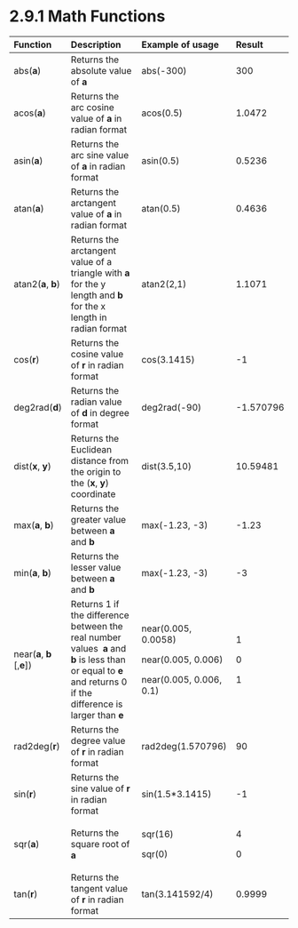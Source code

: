 # 2.9.1 Math Functions

<table>
  <thead>
    <tr>
      <th style="text-align:left">Function</th>
      <th style="text-align:left">Description</th>
      <th style="text-align:left">Example of usage</th>
      <th style="text-align:left">Result</th>
    </tr>
  </thead>
  <tbody>
    <tr>
      <td style="text-align:left">abs(<b>a</b>)</td>
      <td style="text-align:left">Returns the absolute value of <b>a</b>
      </td>
      <td style="text-align:left">abs(-300)</td>
      <td style="text-align:left">300</td>
    </tr>
    <tr>
      <td style="text-align:left">acos(<b>a</b>)</td>
      <td style="text-align:left">Returns the arc cosine value of <b>a</b> in radian format</td>
      <td style="text-align:left">acos(0.5)</td>
      <td style="text-align:left">1.0472</td>
    </tr>
    <tr>
      <td style="text-align:left">asin(<b>a</b>)</td>
      <td style="text-align:left">Returns the arc sine value of <b>a</b> in radian format</td>
      <td style="text-align:left">asin(0.5)</td>
      <td style="text-align:left">0.5236</td>
    </tr>
    <tr>
      <td style="text-align:left">atan(<b>a</b>)</td>
      <td style="text-align:left">Returns the arctangent value of <b>a</b> in radian format</td>
      <td style="text-align:left">atan(0.5)</td>
      <td style="text-align:left">0.4636</td>
    </tr>
    <tr>
      <td style="text-align:left">atan2(<b>a</b>, <b>b</b>)</td>
      <td style="text-align:left">Returns the arctangent value of a triangle with <b>a</b> for the y length
        and <b>b</b> for the x length in radian format</td>
      <td style="text-align:left">atan2(2,1)</td>
      <td style="text-align:left">1.1071</td>
    </tr>
    <tr>
      <td style="text-align:left">cos(<b>r</b>)</td>
      <td style="text-align:left">Returns the cosine value of <b>r</b> in radian format</td>
      <td style="text-align:left">cos(3.1415)</td>
      <td style="text-align:left">-1</td>
    </tr>
    <tr>
      <td style="text-align:left">deg2rad(<b>d</b>)</td>
      <td style="text-align:left">Returns the radian value of <b>d</b> in degree format</td>
      <td style="text-align:left">deg2rad(-90)</td>
      <td style="text-align:left">-1.570796</td>
    </tr>
    <tr>
      <td style="text-align:left">dist(<b>x</b>, <b>y</b>)</td>
      <td style="text-align:left">Returns the Euclidean distance from the origin to the (<b>x</b>, <b>y</b>)
        coordinate</td>
      <td style="text-align:left">dist(3.5,10)</td>
      <td style="text-align:left">10.59481</td>
    </tr>
    <tr>
      <td style="text-align:left">max(<b>a</b>, <b>b</b>)</td>
      <td style="text-align:left">Returns the greater value between <b>a</b> and <b>b</b>
      </td>
      <td style="text-align:left">max(-1.23, -3)</td>
      <td style="text-align:left">-1.23</td>
    </tr>
    <tr>
      <td style="text-align:left">min(<b>a</b>, <b>b</b>)</td>
      <td style="text-align:left">Returns the lesser value between <b>a</b> and <b>b</b>
      </td>
      <td style="text-align:left">max(-1.23, -3)</td>
      <td style="text-align:left">-3</td>
    </tr>
    <tr>
      <td style="text-align:left">near(<b>a</b>, <b>b</b> [,<b>e</b>])</td>
      <td style="text-align:left">Returns 1 if the difference between the real number values &#x200B;&#x200B;<b> a</b> and <b>b</b> is
        less than or equal to <b>e</b> and returns 0 if the difference is larger
        than <b>e</b>
      </td>
      <td style="text-align:left">
        <p>near(0.005, 0.0058)</p>
        <p>near(0.005, 0.006)</p>
        <p>near(0.005, 0.006, 0.1)</p>
      </td>
      <td style="text-align:left">
        <p>1</p>
        <p>0</p>
        <p>1</p>
      </td>
    </tr>
    <tr>
      <td style="text-align:left">rad2deg(<b>r</b>)</td>
      <td style="text-align:left">Returns the degree value of <b>r</b> in radian format</td>
      <td style="text-align:left">rad2deg(1.570796)</td>
      <td style="text-align:left">90</td>
    </tr>
    <tr>
      <td style="text-align:left">sin(<b>r</b>)</td>
      <td style="text-align:left">Returns the sine value of <b>r</b> in radian format</td>
      <td style="text-align:left">sin(1.5*3.1415)</td>
      <td style="text-align:left">-1</td>
    </tr>
    <tr>
      <td style="text-align:left">sqr(<b>a</b>)</td>
      <td style="text-align:left">Returns the square root of <b>a</b>
      </td>
      <td style="text-align:left">
        <p>sqr(16)</p>
        <p>sqr(0)</p>
      </td>
      <td style="text-align:left">
        <p>4</p>
        <p>0</p>
      </td>
    </tr>
    <tr>
      <td style="text-align:left">tan(<b>r</b>)</td>
      <td style="text-align:left">Returns the tangent value of <b>r</b> in radian format</td>
      <td style="text-align:left">tan(3.141592/4)</td>
      <td style="text-align:left">0.9999</td>
    </tr>
  </tbody>
</table>





